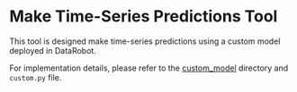 # Make Time-Series Predictions Tool

This tool is designed make time-series predictions using a custom model deployed in DataRobot.

For implementation details, please refer to the [custom_model](./custom_model) directory and `custom.py` file.
